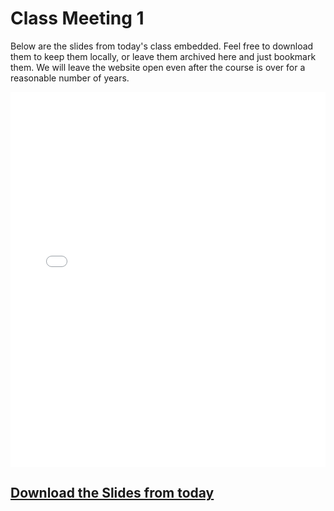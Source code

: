 # Class Meeting 1

Below are the slides from today's class embedded.
Feel free to download them to keep them locally, or leave them archived here and just bookmark them.
We will leave the website open even after the course is over for a reasonable number of years.


<div>
<iframe src="../../Lec01Intro.pdf" width="100%" height="600px" frameBorder="0"> </iframe>
</div>

## [Download the Slides from today](https://github.com/ubc-cs/cpsc203/raw/main/files/Lec01Intro.pdf)